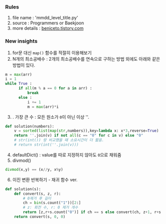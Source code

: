 ### Rules
1. file name : 'mmdd_level_title.py'
2. source : Programmers or Baekjoon
3. more details : [beniceto.tistory.com](https://beniceto.tistory.com)

### New insights
1. for문 대신 `map()` 함수를 적절히 이용해보기
2. N개의 최소공배수 : 2개의 최소공배수를 연속으로 구하는 방법 외에도 아래와 같은 방법이 있다.
```python
m = max(arr)
i = 1
while True :
      if all(m % a == 0 for a in arr) :
          break
      else :
          i += 1
          m = max(arr)*i
```
3. . 가장 큰 수 : 모든 원소가 `0`이 아닌 이상 ''.
```python
def solution(numbers):
    v = sorted(list(map(str,numbers)),key=lambda x: x*3,reverse=True)    
    return ''.join(v) if not all(c == "0" for c in v) else "0"
    # str(int()) 랑 비교했을 때 소요시간이 더 짧음.
    # return str(int(''.join(v)))
```
4. defaultDict() : value를 따로 지정하지 않아도 `0`으로 채워줌
5. divmod()
```python
divmod(x,y) == (x//y, x%y)
```
6. 이진 변환 반복하기 - 재귀 함수 ver.
```python
def solution(s):
    def convert(s, z, r):
        # 0제거 후 길이
        ch = bin(s.count("1"))[2:]
        # z: 회전 수, r: 0 제거 개수 
        return [z,r+s.count("0")] if ch == s else convert(ch, z+1, r+s.count("0"))
    return convert(s, 0, 0)
```
